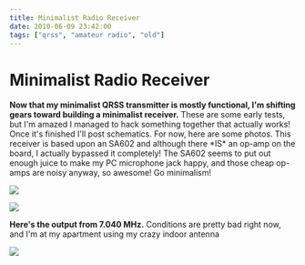```yaml
---
title: Minimalist Radio Receiver
date: 2010-06-09 23:42:00
tags: ["qrss", "amateur radio", "old"]
---
```


# Minimalist Radio Receiver

__Now that my minimalist QRSS transmitter is mostly functional, I'm shifting gears toward building a minimalist receiver.__ These are some early tests, but I'm amazed I managed to hack something together that actually works! Once it's finished I'll post schematics. For now, here are some photos. This receiver is based upon an SA602 and although there \*IS\* an op-amp on the board, I actually bypassed it completely! The SA602 seems to put out enough juice to make my PC microphone jack happy, and those cheap op-amps are noisy anyway, so awesome! Go minimalism!

<div class="text-center img-border img-medium">

[![](DSCN0832_thumb.jpg)](DSCN0832.jpg)

[![](DSCN0833_thumb.jpg)](DSCN0833.jpg)

</div>

__Here's the output from 7.040 MHz.__ Conditions are pretty bad right now, and I'm at my apartment using my crazy indoor antenna

<div class="text-center img-border img-medium">

[![](recvbig_thumb.jpg)](recvbig.jpg)

</div>

